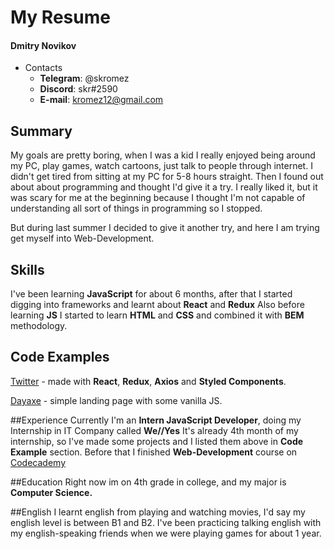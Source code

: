# My Resume

#### Dmitry Novikov
* Contacts
    * __Telegram__: @skromez
    * __Discord__: skr#2590
    * __E-mail__: kromez12@gmail.com

## Summary
My goals are pretty boring, when I was a kid
I really enjoyed being around my PC, play games,
watch cartoons, just talk to people through internet.
I didn't get tired from sitting at my PC for 5-8 hours straight.
Then I found out about about programming and thought
I'd give it a try. I really liked it, but it was scary
for me at the beginning because I thought I'm not capable of
understanding all sort of things in programming so I stopped.

But during last summer I decided to give it another try, and here I am trying get myself into
Web-Development.


## Skills
I've been learning __JavaScript__ for about 6 months,
after that I started digging into frameworks and learnt about __React__ and __Redux__
Also before learning __JS__ I started to learn __HTML__ and __CSS__
and combined it with __BEM__ methodology.

## Code Examples

[Twitter](https://github.com/skromez/twitter) - made with __React__, __Redux__, __Axios__ and
__Styled Components__.  

[Dayaxe](https://github.com/skromez/dayaxe) - simple landing page with some vanilla JS.

##Experience
Currently I'm an __Intern JavaScript Developer__, doing my Internship in IT Company called __We//Yes__
It's already 4th month of my internship, so I've made some projects and I listed them above in __Code Example__ section.
Before that I finished __Web-Development__ course on [Codecademy](https://codecademy.com)

##Education
Right now im on 4th grade in college, and my major is __Computer Science.__

##English
I learnt english from playing and watching movies, I'd say my english level is between B1 and B2.
I've been practicing talking english with my english-speaking friends when we were playing games for about 1 year.

